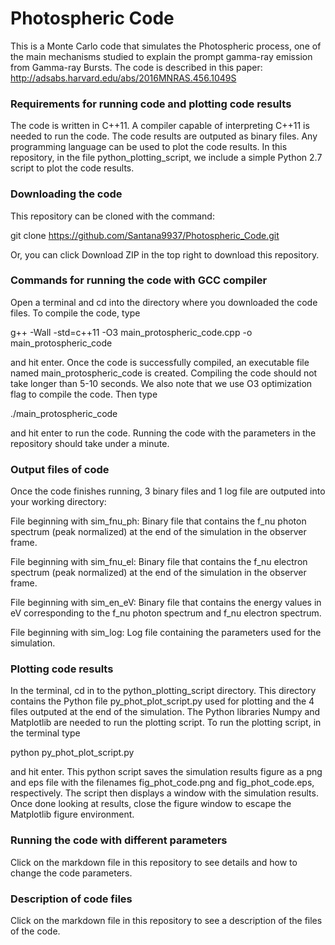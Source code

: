 # Photospheric Code 

This is a Monte Carlo code that simulates the Photospheric process, one of the main
mechanisms studied to explain the prompt gamma-ray emission from Gamma-ray Bursts. The
code is described in this paper: 
http://adsabs.harvard.edu/abs/2016MNRAS.456.1049S

### Requirements for running code and plotting code results

The code is written in C++11. A compiler capable of interpreting C++11 is 
needed to run the code. The code results are outputed as binary files. 
Any programming language can be used to plot the code results. In this repository,
in the file python_plotting_script, we include a simple Python 2.7 script to plot 
the code results.

### Downloading the code

This repository can be cloned with the command:

git clone https://github.com/Santana9937/Photospheric_Code.git

Or, you can click Download ZIP in the top right to download this repository.

### Commands for running the code with GCC compiler

Open a terminal and cd into the directory where you downloaded the code files.
To compile the code, type

g++ -Wall -std=c++11 -O3 main_protospheric_code.cpp -o main_protospheric_code

and hit enter. Once the code is successfully compiled, an executable file named
main_protospheric_code is created. Compiling the code should not take 
longer than 5-10 seconds. We also note that we use O3 optimization flag to 
compile the code. Then type

./main_protospheric_code

and hit enter to run the code. Running the code with the parameters in the repository
should take under a minute.

### Output files of code

Once the code finishes running, 3 binary files and 1 log file are outputed into 
your working directory:

File beginning with sim_fnu_ph: Binary file that contains the f_nu photon spectrum
(peak normalized) at the end of the simulation in the observer frame.

File beginning with sim_fnu_el: Binary file that contains the f_nu electron spectrum
(peak normalized) at the end of the simulation in the observer frame.

File beginning with sim_en_eV: Binary file that contains the energy values in eV
corresponding to the f_nu photon spectrum and f_nu electron spectrum.

File beginning with sim_log: Log file containing the parameters used for the simulation.

### Plotting code results

In the terminal, cd in to the python_plotting_script directory. This directory 
contains the Python file py_phot_plot_script.py used for plotting and the 4 files
outputed at the end of the simulation. The Python libraries Numpy and Matplotlib are
needed to run the plotting script. To run the plotting script, in the terminal type

python py_phot_plot_script.py

and hit enter. This python script saves the simulation results figure as a png and
eps file with the filenames fig_phot_code.png and fig_phot_code.eps, respectively.
The script then displays a window with the simulation results. Once done looking at
results, close the figure window to escape the Matplotlib figure environment. 


### Running the code with different parameters

Click on the markdown file    in this repository to see details and how
to change the code parameters. 

### Description of code files

Click on the markdown file    in this repository to see a description
of the files of the code.


